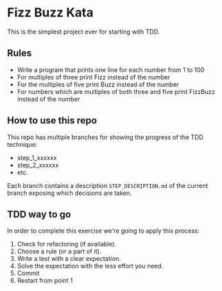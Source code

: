# Fizz Buzz Kata

This is the simplest project ever for starting with TDD.

## Rules
- Write a program that prints one line for each number from 1 to 100
- For multiples of three print Fizz instead of the number
- For the multiples of five print Buzz instead of the number
- For numbers which are multiples of both three and five print FizzBuzz instead of the number

## How to use this repo

This repo has multiple branches for showing the progress of the TDD technique:
- step_1_xxxxxx
- step_2_xxxxxx
- etc.

Each branch contains a description `STEP_DESCRIPTION.md` of the current branch exposing which decisions are taken.

## TDD way to go

In order to complete this exercise we're going to apply this process:
1. Check for refactoring (if available).
2. Choose a rule (or a part of it).
3. Write a test with a clear expectation.
4. Solve the expectation with the less effort you need.
5. Commit
6. Restart from point 1